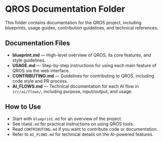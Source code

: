 # QROS Documentation Folder

This folder contains documentation for the QROS project, including blueprints, usage guides, contribution guidelines, and technical references.

## Documentation Files

- **blueprint.md** — High-level overview of QROS, its core features, and style guidelines.
- **USAGE.md** — Step-by-step instructions for using each main feature of QROS via the web interface.
- **CONTRIBUTING.md** — Guidelines for contributing to QROS, including code style and PR process.
- **AI_FLOWS.md** — Technical documentation for each AI flow in `src/ai/flows/`, including purpose, input/output, and usage.

## How to Use

- Start with `blueprint.md` for an overview of the project.
- See `USAGE.md` for practical instructions on using QROS tools.
- Read `CONTRIBUTING.md` if you want to contribute code or documentation.
- Refer to `AI_FLOWS.md` for technical details on the AI-powered features. 